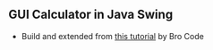 ## GUI Calculator in Java Swing

- Build and extended from [this tutorial](https://www.youtube.com/watch?v=dfhmTyRTCSQ) by Bro Code